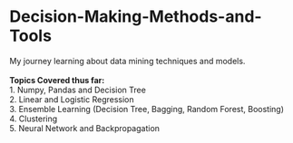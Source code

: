 # Decision-Making-Methods-and-Tools
My journey learning about data mining techniques and models.
</br></br><strong> Topics Covered thus far:</strong>
</br>1. Numpy, Pandas and Decision Tree
</br>2. Linear and Logistic Regression
</br>3. Ensemble Learning (Decision Tree, Bagging, Random Forest, Boosting)
</br>4. Clustering
</br>5. Neural Network and Backpropagation